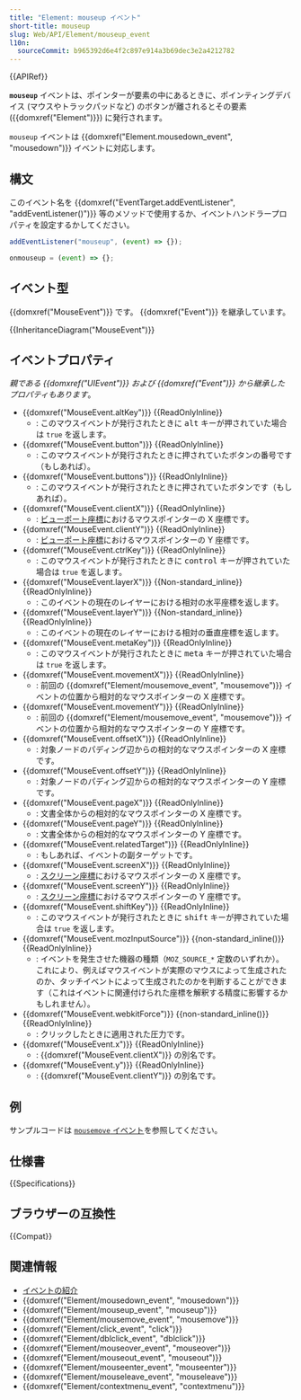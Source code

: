 ```yaml
---
title: "Element: mouseup イベント"
short-title: mouseup
slug: Web/API/Element/mouseup_event
l10n:
  sourceCommit: b965392d6e4f2c897e914a3b69dec3e2a4212782
---
```


{{APIRef}}

**`mouseup`** イベントは、ポインターが要素の中にあるときに、ポインティングデバイス (マウスやトラックパッドなど) のボタンが離されるとその要素 ({{domxref("Element")}}) に発行されます。

`mouseup` イベントは {{domxref("Element.mousedown_event", "mousedown")}} イベントに対応します。

## 構文

このイベント名を {{domxref("EventTarget.addEventListener", "addEventListener()")}} 等のメソッドで使用するか、イベントハンドラープロパティを設定するかしてください。

```js
addEventListener("mouseup", (event) => {});

onmouseup = (event) => {};
```

## イベント型

{{domxref("MouseEvent")}} です。 {{domxref("Event")}} を継承しています。

{{InheritanceDiagram("MouseEvent")}}

## イベントプロパティ

_親である {{domxref("UIEvent")}} および {{domxref("Event")}} から継承したプロパティもあります_。

- {{domxref("MouseEvent.altKey")}} {{ReadOnlyInline}}
  - : このマウスイベントが発行されたときに <kbd>alt</kbd> キーが押されていた場合は `true` を返します。
- {{domxref("MouseEvent.button")}} {{ReadOnlyInline}}
  - : このマウスイベントが発行されたときに押されていたボタンの番号です（もしあれば）。
- {{domxref("MouseEvent.buttons")}} {{ReadOnlyInline}}
  - : このマウスイベントが発行されたときに押されていたボタンです（もしあれば）。
- {{domxref("MouseEvent.clientX")}} {{ReadOnlyInline}}
  - : [ビューポート座標](/ja/docs/Web/CSS/CSSOM_view/Coordinate_systems#ビューポート)におけるマウスポインターの X 座標です。
- {{domxref("MouseEvent.clientY")}} {{ReadOnlyInline}}
  - : [ビューポート座標](/ja/docs/Web/CSS/CSSOM_view/Coordinate_systems#ビューポート)におけるマウスポインターの Y 座標です。
- {{domxref("MouseEvent.ctrlKey")}} {{ReadOnlyInline}}
  - : このマウスイベントが発行されたときに <kbd>control</kbd> キーが押されていた場合は `true` を返します。
- {{domxref("MouseEvent.layerX")}} {{Non-standard_inline}} {{ReadOnlyInline}}
  - : このイベントの現在のレイヤーにおける相対の水平座標を返します。
- {{domxref("MouseEvent.layerY")}} {{Non-standard_inline}} {{ReadOnlyInline}}
  - : このイベントの現在のレイヤーにおける相対の垂直座標を返します。
- {{domxref("MouseEvent.metaKey")}} {{ReadOnlyInline}}
  - : このマウスイベントが発行されたときに <kbd>meta</kbd> キーが押されていた場合は `true` を返します。
- {{domxref("MouseEvent.movementX")}} {{ReadOnlyInline}}
  - : 前回の {{domxref("Element/mousemove_event", "mousemove")}} イベントの位置から相対的なマウスポインターの X 座標です。
- {{domxref("MouseEvent.movementY")}} {{ReadOnlyInline}}
  - : 前回の {{domxref("Element/mousemove_event", "mousemove")}} イベントの位置から相対的なマウスポインターの Y 座標です。
- {{domxref("MouseEvent.offsetX")}} {{ReadOnlyInline}}
  - : 対象ノードのパディング辺からの相対的なマウスポインターの X 座標です。
- {{domxref("MouseEvent.offsetY")}} {{ReadOnlyInline}}
  - : 対象ノードのパディング辺からの相対的なマウスポインターの Y 座標です。
- {{domxref("MouseEvent.pageX")}} {{ReadOnlyInline}}
  - : 文書全体からの相対的なマウスポインターの X 座標です。
- {{domxref("MouseEvent.pageY")}} {{ReadOnlyInline}}
  - : 文書全体からの相対的なマウスポインターの Y 座標です。
- {{domxref("MouseEvent.relatedTarget")}} {{ReadOnlyInline}}
  - : もしあれば、イベントの副ターゲットです。
- {{domxref("MouseEvent.screenX")}} {{ReadOnlyInline}}
  - : [スクリーン座標](/ja/docs/Web/CSS/CSSOM_view/Coordinate_systems#スクリーン)におけるマウスポインターの X 座標です。
- {{domxref("MouseEvent.screenY")}} {{ReadOnlyInline}}
  - : [スクリーン座標](/ja/docs/Web/CSS/CSSOM_view/Coordinate_systems#スクリーン)におけるマウスポインターの Y 座標です。
- {{domxref("MouseEvent.shiftKey")}} {{ReadOnlyInline}}
  - : このマウスイベントが発行されたときに <kbd>shift</kbd> キーが押されていた場合は `true` を返します。
- {{domxref("MouseEvent.mozInputSource")}} {{non-standard_inline()}} {{ReadOnlyInline}}
  - : イベントを発生させた機器の種類（`MOZ_SOURCE_*` 定数のいずれか）。
    これにより、例えばマウスイベントが実際のマウスによって生成されたのか、タッチイベントによって生成されたのかを判断することができます（これはイベントに関連付けられた座標を解釈する精度に影響するかもしれません）。
- {{domxref("MouseEvent.webkitForce")}} {{non-standard_inline()}} {{ReadOnlyInline}}
  - : クリックしたときに適用された圧力です。
- {{domxref("MouseEvent.x")}} {{ReadOnlyInline}}
  - : {{domxref("MouseEvent.clientX")}} の別名です。
- {{domxref("MouseEvent.y")}} {{ReadOnlyInline}}
  - : {{domxref("MouseEvent.clientY")}} の別名です。

## 例

サンプルコードは [`mousemove` イベント](/ja/docs/Web/API/Element/mousemove_event#examples)を参照してください。

## 仕様書

{{Specifications}}

## ブラウザーの互換性

{{Compat}}

## 関連情報

- [イベントの紹介](/ja/docs/Learn/JavaScript/Building_blocks/Events)
- {{domxref("Element/mousedown_event", "mousedown")}}
- {{domxref("Element/mouseup_event", "mouseup")}}
- {{domxref("Element/mousemove_event", "mousemove")}}
- {{domxref("Element/click_event", "click")}}
- {{domxref("Element/dblclick_event", "dblclick")}}
- {{domxref("Element/mouseover_event", "mouseover")}}
- {{domxref("Element/mouseout_event", "mouseout")}}
- {{domxref("Element/mouseenter_event", "mouseenter")}}
- {{domxref("Element/mouseleave_event", "mouseleave")}}
- {{domxref("Element/contextmenu_event", "contextmenu")}}
